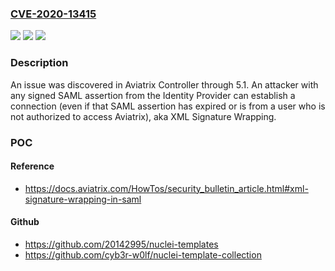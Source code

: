 ### [CVE-2020-13415](https://cve.mitre.org/cgi-bin/cvename.cgi?name=CVE-2020-13415)
![](https://img.shields.io/static/v1?label=Product&message=n%2Fa&color=blue)
![](https://img.shields.io/static/v1?label=Version&message=n%2Fa&color=blue)
![](https://img.shields.io/static/v1?label=Vulnerability&message=n%2Fa&color=brighgreen)

### Description

An issue was discovered in Aviatrix Controller through 5.1. An attacker with any signed SAML assertion from the Identity Provider can establish a connection (even if that SAML assertion has expired or is from a user who is not authorized to access Aviatrix), aka XML Signature Wrapping.

### POC

#### Reference
- https://docs.aviatrix.com/HowTos/security_bulletin_article.html#xml-signature-wrapping-in-saml

#### Github
- https://github.com/20142995/nuclei-templates
- https://github.com/cyb3r-w0lf/nuclei-template-collection

